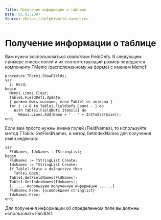 ```yaml
---
Title: Получение информации о таблице
Date: 01.01.2007
Source: <https://delphiworld.narod.ru>
---
```



Получение информации о таблице
==============================

Вам нужно воспользоваться свойством FieldDefs. В следующем примере
список полей и их соответствующий размер передается компоненту TMemo
(расположенному на форме) с именем Memo1:

    procedure TForm1.ShowFields;
    var
      i: Word;
    begin
      Memo1.Lines.Clear;
      Table1.FieldDefs.Update;                     
      { должно быть вызвано, если Table1 не активна }
      for i := 0 to Table1.FieldDefs.Count - 1 do
        With Table1.FieldDefs.Items[i] do
          Memo1.Lines.Add(Name + ' - ' + IntToStr(Size));
    end;

Если вам просто нужны имена полей (FieldNames), то используйте метод
TTable: GetFieldNames, и метод GetIndexNames для получения имен индексов:

    var 
      FldNames, IdxNames : TStringList;
    begin
      FldNames := TStringList.Create;
      IdxNames := TStringList.Create;
      If Table1.State = dsInactive then 
        Table1.Open;
      Table1.GetFieldNames(FldNames);
      Table1.GetIndexNames(IdxNames);
      {...... используем полученную информацию ......}
      FldNames.Free; {освобождаем stringlist}
      IdxNames.Free;
    end;

Для получения информации об определенном поле вы должны использовать
FieldDef.
